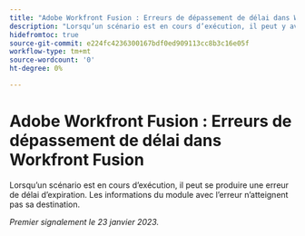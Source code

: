 ```yaml
---
title: "Adobe Workfront Fusion : Erreurs de dépassement de délai dans Workfront Fusion"
description: "Lorsqu’un scénario est en cours d’exécution, il peut y avoir une erreur de délai d’expiration. Les informations du module avec l’erreur n’atteignent pas sa destination."
hidefromtoc: true
source-git-commit: e224fc4236300167bdf0ed909113cc8b3c16e05f
workflow-type: tm+mt
source-wordcount: '0'
ht-degree: 0%

---
```



# Adobe Workfront Fusion : Erreurs de dépassement de délai dans Workfront Fusion

Lorsqu’un scénario est en cours d’exécution, il peut se produire une erreur de délai d’expiration. Les informations du module avec l’erreur n’atteignent pas sa destination.

_Premier signalement le 23 janvier 2023._

